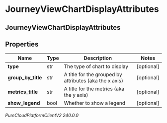 # JourneyViewChartDisplayAttributes

## JourneyViewChartDisplayAttributes

## Properties

|Name | Type | Description | Notes|
|------------ | ------------- | ------------- | -------------|
| **type** | str | The type of chart to display | [optional] |
| **group_by_title** | str | A title for the grouped by attributes (aka the x axis) | [optional] |
| **metrics_title** | str | A title for the metrics (aka the y axis) | [optional] |
| **show_legend** | bool | Whether to show a legend | [optional] |



_PureCloudPlatformClientV2 240.0.0_
